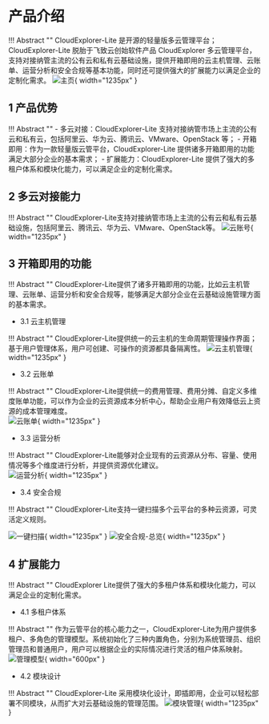 # 产品介绍

!!! Abstract ""
    CloudExplorer-Lite 是开源的轻量版多云管理平台；   
    CloudExplorer-Lite 脱胎于飞致云创始软件产品 CloudExplorer 多云管理平台，支持对接纳管主流的公有云和私有云基础设施，提供开箱即用的云主机管理、云账单、运营分析和安全合规等基本功能，同时还可提供强大的扩展能力以满足企业的定制化需求。 
![主页](./img/index/主页.png){ width="1235px" }


## 1 产品优势

!!! Abstract ""
    - 多云对接：CloudExplorer-Lite 支持对接纳管市场上主流的公有云和私有云，包括阿里云、华为云、腾讯云、VMware、OpenStack 等；
    - 开箱即用：作为一款轻量版云管平台，CloudExplorer-Lite 提供诸多开箱即用的功能满足大部分企业的基本需求；
    - 扩展能力：CloudExplorer-Lite 提供了强大的多租户体系和模块化能力，可以满足企业的定制化需求。

## 2 多云对接能力

!!! Abstract ""
    CloudExplorer-Lite支持对接纳管市场上主流的公有云和私有云基础设施，包括阿里云、腾讯云、华为云、VMware、OpenStack等。
![云账号](./img/index/云账号.png){ width="1235px" }

## 3 开箱即用的功能

!!! Abstract "" 
    CloudExplorer-Lite提供了诸多开箱即用的功能，比如云主机管理、云账单、运营分析和安全合规等，能够满足大部分企业在云基础设施管理方面的基本需求。

- 3.1 云主机管理
  
!!! Abstract "" 
    CloudExplorer-Lite提供统一的云主机的生命周期管理操作界面；基于用户管理体系，用户可创建、可操作的资源都具备隔离性。
![云主机管理](./img/index/云主机管理.png){ width="1235px" }

- 3.2 云账单
  
!!! Abstract "" 
    CloudExplorer-Lite提供统一的费用管理、费用分摊、自定义多维度账单功能，可以作为企业的云资源成本分析中心，帮助企业用户有效降低云上资源的成本管理难度。    
![云账单](./img/index/云账单.png){ width="1235px" }

- 3.3 运营分析
  
!!! Abstract "" 
    CloudExplorer-Lite能够对企业现有的云资源从分布、容量、使用情况等多个维度进行分析，并提供资源优化建议。   
![运营分析](./img/index/运营分析.png){ width="1235px" }

- 3.4 安全合规
  
!!! Abstract "" 
    CloudExplorer-Lite支持一键扫描多个云平台的多种云资源，可灵活定义规则。 
      
![一键扫描](./img/index/安全合规-一键扫描.png){ width="1235px" }
![安全合规-总览](./img/index/安全合规-总览.png){ width="1235px" }

## 4 扩展能力

!!! Abstract "" 
    CloudExplorer Lite提供了强大的多租户体系和模块化能力，可以满足企业的定制化需求。

- 4.1 多租户体系
  
!!! Abstract "" 
    作为云管平台的核心能力之一，CloudExplorer-Lite为用户提供多租户、多角色的管理模型。系统初始化了三种内置角色，分别为系统管理员、组织管理员和普通用户，用户可以根据企业的实际情况进行灵活的租户体系映射。  
![管理模型](./img/index/管理模型.png){ width="600px" }

- 4.2 模块设计
  
!!! Abstract "" 
    CloudExplorer-Lite 采用模块化设计，即插即用，企业可以轻松部署不同模块，从而扩大对云基础设施的管理范围。
![模块管理](./img/index/模块管理.png){ width="1235px" }